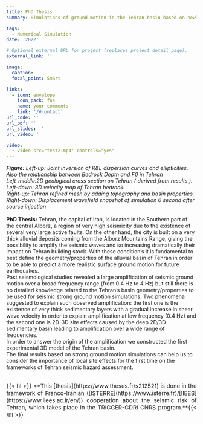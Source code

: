```yaml
---
title: PhD Thesis
summary: Simulations of ground motion in the Tehran basin based on newly developed 3D velocity model

tags:
  - Numerical Simulation
date: '2022'

# Optional external URL for project (replaces project detail page).
external_link: ''

image:
  caption: 
  focal_point: Smart

links:
  - icon: envelope
    icon_pack: fas
    name: your comments
    link: '/#contact'
url_code: ''
url_pdf: ''
url_slides: ''
url_video: ''

video: 
  - video src="test2.mp4" controls="yes"
---
```

**_Figure:_**  _Left-up: Joint Inversion of R&L dispersion curves and ellipticities. Also the relationship between Bedrock Depth and F0 in Tehran_<br />
_Left-middle:2D geological cross section on Tehran ( derived from results ). Left-down: 3D velocity map of Tehran bedrock._<br />
_Right-up: Tehran refined mesh by adding topography and basin properties. Right-down: Displacement wavefield snapshot of simulation 6 second after source injection_<br />
<br />
**PhD Thesis:**  Tehran, the capital of Iran, is located in the Southern part of the central Alborz, a region of very high seismicity due to the existence of several very large active faults. On the other hand, the city is built on a very thick alluvial deposits coming from the Alborz Mountains Range, giving the possibility to amplify the seismic waves and so increasing dramatically their impact on Tehran building stock. With these condition’s it is fundamental to best define the geometry/properties of the alluvial basin of Tehran in order to be able to predict a more realistic surface ground motion for future earthquakes.<br />
Past seismological studies revealed a large amplification of seismic ground motion over a broad frequency range (from 0.4 Hz to 4 Hz) but still there is no detailed knowledge related to the Tehran’s basin geometry/properties to be used for seismic strong ground motion simulations. Two phenomena suggested to explain such observed amplification: the first one is the existence of very thick sedimentary layers with a gradual increase in shear wave velocity in order to explain amplification at low frequency (0.4 Hz) and the second one is 2D-3D site effects caused by the deep 2D/3D sedimentary basin leading to amplification over a wide range of frequencies.<br />
In order to answer the origin of the amplification we constructed the first experimental 3D model of the Tehran basin.<br />
The final results based on strong ground motion simulations can help us to consider the importance of local site effects for the first time on the frameworks of Tehran seismic hazard assessment.<br />
<br />
<p style="text-align: justify;font-size: 15px" class="has-poppins-font-family">
{{< hl >}} **This [thesis](https://www.theses.fr/s212521) is done in the framework of Franco-Iranian ([ISTERRE](https://www.isterre.fr)/[IIEES](https://www.iiees.ac.ir/en/)) cooperation about the seismic risk of Tehran, which takes place in the TRIGGER-GDRI CNRS program.**{{< /hl >}}<br />